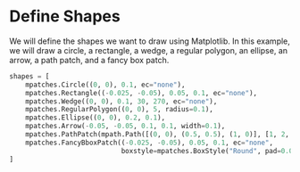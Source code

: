 # Define Shapes

We will define the shapes we want to draw using Matplotlib. In this example, we will draw a circle, a rectangle, a wedge, a regular polygon, an ellipse, an arrow, a path patch, and a fancy box patch.

```python
shapes = [
    mpatches.Circle((0, 0), 0.1, ec="none"),
    mpatches.Rectangle((-0.025, -0.05), 0.05, 0.1, ec="none"),
    mpatches.Wedge((0, 0), 0.1, 30, 270, ec="none"),
    mpatches.RegularPolygon((0, 0), 5, radius=0.1),
    mpatches.Ellipse((0, 0), 0.2, 0.1),
    mpatches.Arrow(-0.05, -0.05, 0.1, 0.1, width=0.1),
    mpatches.PathPatch(mpath.Path([(0, 0), (0.5, 0.5), (1, 0)], [1, 2, 2]), ec="none"),
    mpatches.FancyBboxPatch((-0.025, -0.05), 0.05, 0.1, ec="none",
                            boxstyle=mpatches.BoxStyle("Round", pad=0.02)),
]
```

